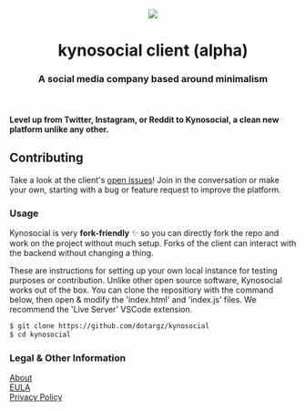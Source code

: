 <div align="center">
  <img src="./meta/favicon.ico"><br>
  <h1 align="center">kynosocial client (alpha)</h1>
  <h3 align="center">A social media company based around minimalism</h3>
</div>
<br>

<h4>Level up from Twitter, Instagram, or Reddit to Kynosocial, a clean new platform unlike any other.</h4>

## Contributing 

Take a look at the client's [open issues](https://github.com/dotargz/kynosocial/issues)! Join in the conversation or make your own, starting with a bug or feature request to improve the platform.

### Usage  

Kynosocial is very **fork-friendly** ✨ so you can directly fork the repo and work on the project without much setup. Forks of the client can interact with the backend without changing a thing. 

These are instructions for setting up your own local instance for testing purposes or contribution. Unlike other open source software, Kynosocial works out of the box. You can clone the repositiory with the command below, then open & modify the 'index.html' and 'index.js' files. We recommend the 'Live Server' VSCode extension.

```bash
$ git clone https://github.com/dotargz/kynosocial
$ cd kynosocial
```

### Legal & Other Information  

[About](https://kyno.social/?page=about)  
[EULA](https://kyno.social/?page=eula)  
[Privacy Policy](https://kyno.social/?page=privacy)  

